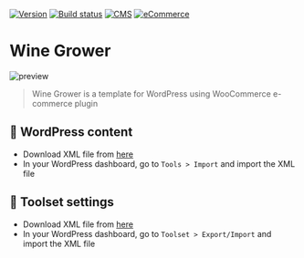 [![Version](https://img.shields.io/badge/version-2.0-green.svg?style=flat-square)](https://img.shields.io/badge/version-2.0-green.svg?style=flat-square) [![Build status](https://img.shields.io/badge/build-passing-green.svg?style=flat-square)](https://img.shields.io/badge/build-passing-green.svg?style=flat-square) [![CMS](https://img.shields.io/badge/CMS-WordPress-lightgrey.svg?style=flat-square)](https://img.shields.io/badge/CMS-WordPress-lightgrey.svg) [![eCommerce](https://img.shields.io/badge/E%20Commerce%20solution-WooCommerce-lightgrey.svg?style=flat-square)](https://img.shields.io/badge/E%20Commerce%20solution-WooCommerce-lightgrey.svg?style=flat-square)

# Wine Grower

![preview](https://raw.githubusercontent.com/PierreChls/wine-grower-template/master/wine-grower/images/preview.png)

> Wine Grower is a template for WordPress using WooCommerce e-commerce plugin

## 📂 WordPress content

- Download XML file from [here](https://rawgit.com/pierrechls/wine-grower/data/wordpress/winegrower.wordpress.xml)
- In your WordPress dashboard, go to `Tools > Import` and import the XML file

## 📂 Toolset settings

- Download XML file from [here](https://rawgit.com/pierrechls/wine-grower/data/toolset/settings.xml)
- In your WordPress dashboard, go to `Toolset > Export/Import` and import the XML file
